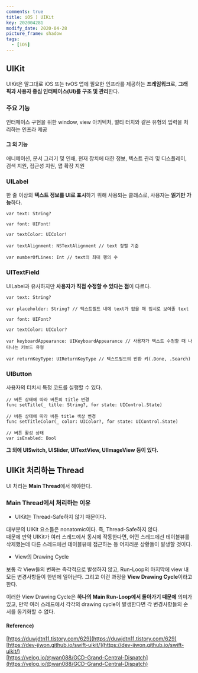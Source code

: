 ```yaml
---
comments: true
title: iOS ) UIKit
key: 202004281
modify_date: 2020-04-28
picture_frame: shadow
tags:
  - [iOS]
---
```

 
## UIKit
 
UIKit은 말그대로 iOS 또는 tvOS 앱에 필요한 인프라를 제공하는 **프레임워크**로, **그래픽과 사용자 중심 인터페이스(UI)를 구조 및 관리**한다.   
 
### 주요 기능
 
인터페이스 구현을 위한 window, view 아키텍처, 멀티 터치와 같은 유형의 입력을 처리하는 인프라 제공

#### 그 외 기능
 
애니메이션, 문서 그리기 및 인쇄, 현재 장치에 대한 정보, 텍스트 관리 및 디스플레이, 검색 지원, 접근성 지원, 앱 확장 지원
 
### UILabel
 
한 줄 이상의 **텍스트 정보를 UI로 표시**하기 위해 사용되는 클래스로, 사용자는 **읽기만 가능**하다.
 
```
var text: String?
 
var font: UIFont!
 
var textColor: UIColor!
 
var textAlignment: NSTextAlignment // text 정렬 기준
 
var numberOfLines: Int // text의 최대 행의 수
```
 
### UITextField
 
UILabel과 유사하지만 **사용자가 직접 수정할 수 있다는 점**이 다르다.
 
```
var text: String?
 
var placeholder: String? // 텍스트필드 내에 text가 없을 때 임시로 보여줄 text
 
var font: UIFont?
 
var textColor: UIColor?
 
var keyboardAppearance: UIKeyboardAppearance // 사용자가 텍스트 수정할 때 나타나는 키보드 유형
 
var returnKeyType: UIReturnKeyType // 텍스트필드의 반환 키(.Done, .Search)
```
 
### UIButton
 
사용자의 터치시 특정 코드를 실행할 수 있다.
 
```
// 버튼 상태에 따라 버튼의 title 변경
func setTitle(_ title: String?, for state: UIControl.State)
 
// 버튼 상태에 따라 버튼 title 색상 변경
func setTitleColor(_ color: UIColor?, for state: UIControl.State)
 
// 버튼 활성 상태
var isEnabled: Bool
```
 
**그 외에 UISwitch, UISlider, UITextView, UIImageView 등이 있다.**
 
## UIKit 처리하는 Thread
 
UI 처리는 **Main Thread**에서 해야한다.
 
### Main Thread에서 처리하는 이유
 
- UIKit는 Thread-Safe하지 않기 때문이다.
 
대부분의 UIKit 요소들은 nonatomic이다. 즉, Thread-Safe하지 않다.   
때문에 만약 UIKit가 여러 스레드에서 동시에 작동한다면, 어떤 스레드에선 테이블뷰를 삭제했는데 다른 스레드에선 테이블뷰에 접근하는 등 어지러운 상황들이 발생할 것이다.
 
- View의 Drawing Cycle
 
보통 각 View들의 변화는 즉각적으로 발생하지 않고, Run-Loop의 마지막에 view 내 모든 변경사항들이 한번에 일어난다. 그리고 이런 과정을 **View Drawing Cycle**이라고 한다.   
 
이러한 View Drawing Cycle은 **하나의 Main Run-Loop에서 돌아가기 때문에** 의미가 있고, 만약 여러 스레드에서 각각의 drawing cycle이 발생한다면 각 변경사항들의 순서를 동기화할 수 없다.
 
#### Reference)
 
[https://duwjdtn11.tistory.com/629](https://duwjdtn11.tistory.com/629)   
[https://dev-jiwon.github.io/swift-uikit/](https://dev-jiwon.github.io/swift-uikit/)   
[https://velog.io/@wan088/GCD-Grand-Central-Dispatch](https://velog.io/@wan088/GCD-Grand-Central-Dispatch)
